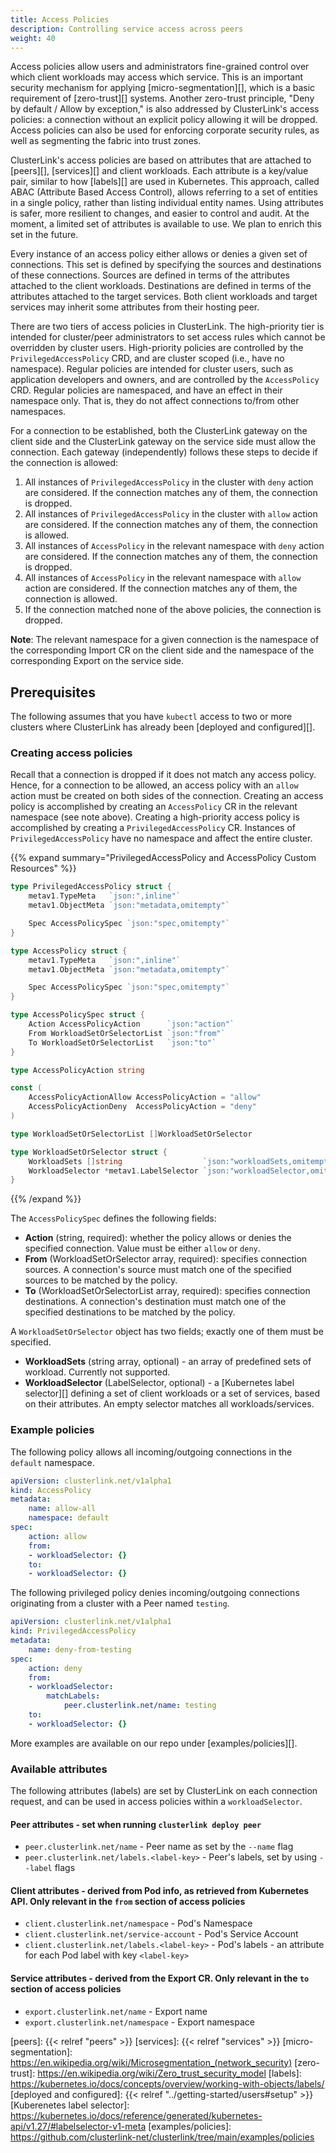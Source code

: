 ```yaml
---
title: Access Policies
description: Controlling service access across peers
weight: 40
---
```


Access policies allow users and administrators fine-grained control over
 which client workloads may access which service. This is an important security
 mechanism for applying [micro-segmentation][], which is a basic requirement of [zero-trust][]
 systems. Another zero-trust principle, "Deny by default / Allow by exception," is also
 addressed by ClusterLink's access policies: a connection without an explicit policy allowing it
 will be dropped. Access policies can also be used for enforcing corporate security rules,
 as well as segmenting the fabric into trust zones.

ClusterLink's access policies are based on attributes that are attached to
 [peers][], [services][] and client workloads.
 Each attribute is a key/value pair, similar to how [labels][]
 are used in Kubernetes. This approach, called ABAC (Attribute Based Access Control),
 allows referring to a set of entities in a single policy, rather than listing individual
 entity names. Using attributes is safer, more resilient to changes, and easier to
 control and audit. At the moment, a limited set of attributes is available to use.
 We plan to enrich this set in the future.

Every instance of an access policy either allows or denies a given set of connections.
This set is defined by specifying the sources and destinations of these connections.
Sources are defined in terms of the attributes attached to the client workloads.
Destinations are defined in terms of the attributes attached to the target services.
Both client workloads and target services may inherit some attributes from their hosting peer.

There are two tiers of access policies in ClusterLink. The high-priority tier
 is intended for cluster/peer administrators to set access rules which cannot be
 overridden by cluster users. High-priority policies are controlled by the
 `PrivilegedAccessPolicy` CRD, and are cluster scoped (i.e., have no namespace).
 Regular policies are intended for cluster users, such as application developers
 and owners, and are controlled by the `AccessPolicy` CRD. Regular policies are
 namespaced, and have an effect in their namespace only. That is, they do not
 affect connections to/from other namespaces.

For a connection to be established, both the ClusterLink gateway on the client
 side and the ClusterLink gateway on the service side must allow the connection.
 Each gateway (independently) follows these steps to decide if the connection is allowed:

1. All instances of `PrivilegedAccessPolicy` in the cluster with `deny` action are considered.
 If the connection matches any of them, the connection is dropped.
1. All instances of `PrivilegedAccessPolicy` in the cluster with `allow` action are considered.
 If the connection matches any of them, the connection is allowed.
1. All instances of `AccessPolicy` in the relevant namespace with `deny` action are considered.
 If the connection matches any of them, the connection is dropped.
1. All instances of `AccessPolicy` in the relevant namespace with `allow` action are considered.
 If the connection matches any of them, the connection is allowed.
1. If the connection matched none of the above policies, the connection is dropped.

**Note**: The relevant namespace for a given connection is the namespace of
 the corresponding Import CR on the client side and the namespace of the corresponding
 Export on the service side.

## Prerequisites

The following assumes that you have `kubectl` access to two or more clusters where ClusterLink
 has already been [deployed and configured][].

### Creating access policies

Recall that a connection is dropped if it does not match any access policy.
 Hence, for a connection to be allowed, an access policy with an `allow` action
 must be created on both sides of the connection.
 Creating an access policy is accomplished by creating an `AccessPolicy` CR in
 the relevant namespace (see note above).
 Creating a high-priority access policy is accomplished by creating a `PrivilegedAccessPolicy` CR.
 Instances of `PrivilegedAccessPolicy` have no namespace and affect the entire cluster.

{{% expand summary="PrivilegedAccessPolicy and AccessPolicy Custom Resources" %}}

```go
type PrivilegedAccessPolicy struct {
    metav1.TypeMeta   `json:",inline"`
    metav1.ObjectMeta `json:"metadata,omitempty"`

    Spec AccessPolicySpec `json:"spec,omitempty"`
}

type AccessPolicy struct {
    metav1.TypeMeta   `json:",inline"`
    metav1.ObjectMeta `json:"metadata,omitempty"`

    Spec AccessPolicySpec `json:"spec,omitempty"`
}

type AccessPolicySpec struct {
    Action AccessPolicyAction      `json:"action"`
    From WorkloadSetOrSelectorList `json:"from"`
    To WorkloadSetOrSelectorList   `json:"to"`
}

type AccessPolicyAction string

const (
    AccessPolicyActionAllow AccessPolicyAction = "allow"
    AccessPolicyActionDeny  AccessPolicyAction = "deny"
)

type WorkloadSetOrSelectorList []WorkloadSetOrSelector

type WorkloadSetOrSelector struct {
    WorkloadSets []string                  `json:"workloadSets,omitempty"`
    WorkloadSelector *metav1.LabelSelector `json:"workloadSelector,omitempty"`
}
```

{{% /expand %}}

The `AccessPolicySpec` defines the following fields:

- **Action** (string, required): whether the policy allows or denies the
 specified connection. Value must be either `allow` or `deny`.
- **From** (WorkloadSetOrSelector array, required): specifies connection sources.
 A connection's source must match one of the specified sources to be matched by the policy.
- **To** (WorkloadSetOrSelectorList array, required): specifies connection destinations.
 A connection's destination must match one of the specified destinations to be matched by the policy.

A `WorkloadSetOrSelector` object has two fields; exactly one of them must be specified.

- **WorkloadSets** (string array, optional) - an array of predefined sets of workload.
 Currently not supported.
- **WorkloadSelector** (LabelSelector, optional) - a [Kubernetes label selector][]
 defining a set of client workloads or a set of services, based on their
 attributes. An empty selector matches all workloads/services.

### Example policies
The following policy allows all incoming/outgoing connections in the `default` namespace.

```yaml
apiVersion: clusterlink.net/v1alpha1
kind: AccessPolicy
metadata:
    name: allow-all
    namespace: default
spec:
    action: allow
    from:
    - workloadSelector: {}
    to:
    - workloadSelector: {}
```

The following privileged policy denies incoming/outgoing connections originating from a cluster with a Peer named `testing`.
```yaml
apiVersion: clusterlink.net/v1alpha1
kind: PrivilegedAccessPolicy
metadata:
    name: deny-from-testing
spec:
    action: deny
    from:
    - workloadSelector:
        matchLabels:
            peer.clusterlink.net/name: testing
    to:
    - workloadSelector: {}
```

More examples are available on our repo under [examples/policies][].

### Available attributes
The following attributes (labels) are set by ClusterLink on each connection request, and can be used in access policies within a `workloadSelector`.
#### Peer attributes - set when running `clusterlink deploy peer`
* `peer.clusterlink.net/name` - Peer name as set by the `--name` flag
* `peer.clusterlink.net/labels.<label-key>` - Peer's labels, set by using `--label` flags
#### Client attributes - derived from Pod info, as retrieved from Kubernetes API. Only relevant in the `from` section of access policies
* `client.clusterlink.net/namespace` - Pod's Namespace
* `client.clusterlink.net/service-account` - Pod's Service Account
* `client.clusterlink.net/labels.<label-key>` - Pod's labels - an attribute for each Pod label with key `<label-key>`
#### Service attributes - derived from the Export CR. Only relevant in the `to` section of access policies
* `export.clusterlink.net/name` - Export name
* `export.clusterlink.net/namespace` - Export namespace

[peers]: {{< relref "peers" >}}
[services]: {{< relref "services" >}}
[micro-segmentation]: https://en.wikipedia.org/wiki/Microsegmentation_(network_security)
[zero-trust]: https://en.wikipedia.org/wiki/Zero_trust_security_model
[labels]: https://kubernetes.io/docs/concepts/overview/working-with-objects/labels/
[deployed and configured]: {{< relref "../getting-started/users#setup" >}}
[Kuberenetes label selector]: https://kubernetes.io/docs/reference/generated/kubernetes-api/v1.27/#labelselector-v1-meta
[examples/policies]: https://github.com/clusterlink-net/clusterlink/tree/main/examples/policies
